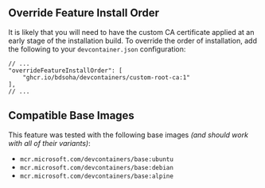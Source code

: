 ## Override Feature Install Order

It is likely that you will need to have the custom CA certificate applied at an early stage of the installation build. To override the order of installation, add the following to your `devcontainer.json` configuration:

```jsonc
// ...
"overrideFeatureInstallOrder": [
    "ghcr.io/bdsoha/devcontainers/custom-root-ca:1"
],
// ...
```

## Compatible Base Images

This feature was tested with the following base images *(and should work with all of their variants)*:
- `mcr.microsoft.com/devcontainers/base:ubuntu`
- `mcr.microsoft.com/devcontainers/base:debian`
- `mcr.microsoft.com/devcontainers/base:alpine`
